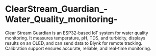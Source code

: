 # ClearStream_Guardian_-Water_Quality_monitoring-
Clear Stream Guardian is an ESP32-based IoT system for water quality monitoring. It measures temperature, pH, TDS, and turbidity, displays results on an OLED, and can send data to Blynk for remote tracking. Calibration support ensures accurate, reliable, and real-time monitoring.

